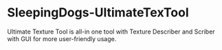 # SleepingDogs-UltimateTexTool
Ultimate Texture Tool is all-in one tool with Texture Describer and Scriber with GUI for more user-friendly usage.
